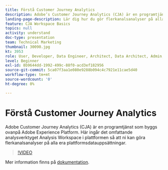 ```yaml
---
title: Förstå Customer Journey Analytics
description: Adobe’s Customer Journey Analytics (CJA) är en programtjänst som är byggd ovanpå Adobe Experience Platform. Här ingår det omfattande analysverktyget Analysis Workspace i plattformen så att ni kan göra flerkanalsanalyser på alla era plattformsdatauppsättningar.
landing-page-description: Lär dig hur du gör flerkanalsanalyser på alla datauppsättningar i Experience Platform.
feature: CJA Workspace Basics
topics: null
activity: understand
doc-type: presentation
team: Technical Marketing
thumbnail: 30090.jpg
kt: 3953
role: User, Developer, Data Engineer, Architect, Data Architect, Admin, Leader
level: Beginner
exl-id: 8b9644dd-1992-499c-88f0-acd3ef182956
source-git-commit: 5ca07f3aa1e080e9288b094c4c7921e11cae5d40
workflow-type: tm+mt
source-wordcount: '0'
ht-degree: 0%

---
```


# Förstå Customer Journey Analytics

Adobe Customer Journey Analytics (CJA) är en programtjänst som byggs ovanpå Adobe Experience Platform. Här ingår det omfattande analysverktyget Analysis Workspace i plattformen så att ni kan göra flerkanalsanalyser på alla era plattformsdatauppsättningar.

>[!VIDEO](https://video.tv.adobe.com/v/30090/?quality=12&enable10seconds=on&speedcontrol=on)

Mer information finns på [dokumentation](https://experienceleague.adobe.com/docs/analytics-platform/using/cja-landing.html).
